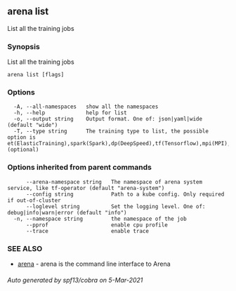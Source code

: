 ## arena list

List all the training jobs

### Synopsis

List all the training jobs

```
arena list [flags]
```

### Options

```
  -A, --all-namespaces   show all the namespaces
  -h, --help             help for list
  -o, --output string    Output format. One of: json|yaml|wide (default "wide")
  -T, --type string      The training type to list, the possible option is et(ElasticTraining),spark(Spark),dp(DeepSpeed),tf(Tensorflow),mpi(MPI),py(Pytorch),horovod(Horovod),volcano(Volcano). (optional)
```

### Options inherited from parent commands

```
      --arena-namespace string   The namespace of arena system service, like tf-operator (default "arena-system")
      --config string            Path to a kube config. Only required if out-of-cluster
      --loglevel string          Set the logging level. One of: debug|info|warn|error (default "info")
  -n, --namespace string         the namespace of the job
      --pprof                    enable cpu profile
      --trace                    enable trace
```

### SEE ALSO

* [arena](arena.md)	 - arena is the command line interface to Arena

###### Auto generated by spf13/cobra on 5-Mar-2021
